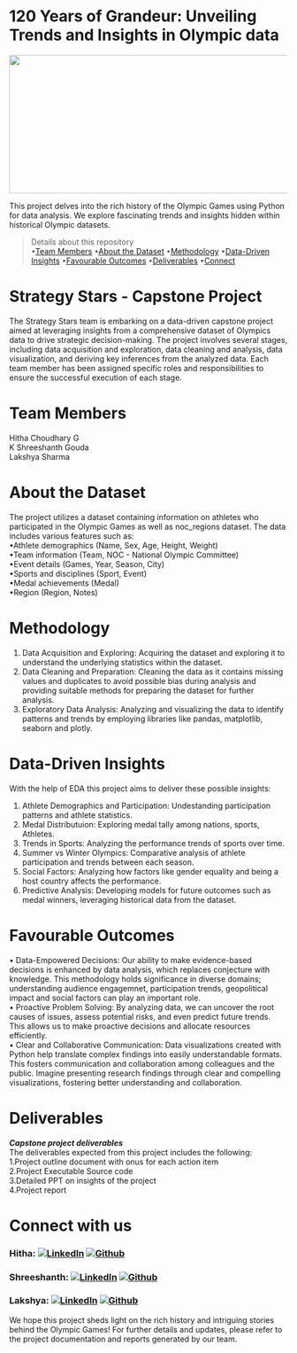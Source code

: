 # 120 Years of Grandeur: Unveiling Trends and Insights in Olympic data  
<p>
<img src= "https://github.com/hithachoudhary/Futurense-Internship-Capstone-Project/assets/128136109/6f3401c7-26a3-43ee-b5e7-7261b4f6f0d9" width="700" height="250">
</p>  
This project delves into the rich history of the Olympic Games using Python for data analysis. We explore fascinating trends and insights hidden within historical Olympic datasets.  

> Details about this repository  
•[Team Members](#team-members) •[About the Dataset](#about-the-dataset) •[Methodology](#methodology) •[Data-Driven Insights](#data-driven-insights) •[Favourable Outcomes](#favourable-outcomes) •[Deliverables](#deliverables) •[Connect](#connect-with-us)    

# Strategy Stars - Capstone Project  
The Strategy Stars team is embarking on a data-driven capstone project aimed at leveraging insights from a comprehensive dataset of Olympics data to drive strategic decision-making. The project involves several stages, including data acquisition and exploration, data cleaning and analysis, data visualization, and deriving key inferences from the analyzed data. Each team member has been assigned specific roles and responsibilities to ensure the successful execution of each stage.    

# Team Members    
Hitha Choudhary G     
K Shreeshanth Gouda    
Lakshya Sharma    

# About the Dataset  
The project utilizes a dataset containing information on athletes who participated in the Olympic Games as well as noc_regions dataset. The data includes various features such as:  
•Athlete demographics (Name, Sex, Age, Height, Weight)    
•Team information (Team, NOC - National Olympic Committee)    
•Event details (Games, Year, Season, City)    
•Sports and disciplines (Sport, Event)    
•Medal achievements (Medal)    
•Region (Region, Notes)

# Methodology  
1. Data Acquisition and Exploring: Acquiring the dataset and exploring it to understand the underlying statistics within the dataset.
2. Data Cleaning and Preparation: Cleaning the data as it contains missing values and duplicates to avoid possible bias during analysis and providing suitable methods for preparing the dataset for further analysis.
3. Exploratory Data Analysis: Analyzing and visualizing the data to identify patterns and trends by employing libraries like pandas, matplotlib, seaborn and plotly.

# Data-Driven Insights   
With the help of EDA this project aims to deliver these possible insights:  
  1. Athlete Demographics and Participation: Undestanding participation patterns and athlete statistics.    
  2. Medal Distributuion: Exploring medal tally among nations, sports, Athletes.    
  3. Trends in Sports: Analyzing the performance trends of sports over time.  
  4. Summer vs Winter Olympics: Comparative analysis of athlete participation and trends between each season.  
  5. Social Factors: Analyzing how factors like gender equality and being a host country affects the performance.  
  6. Predictive Analysis: Developing models for future outcomes such as medal winners, leveraging historical data from the dataset.  

# Favourable Outcomes  
• Data-Empowered Decisions: Our ability to make evidence-based decisions is enhanced by data analysis, which replaces conjecture with knowledge. This methodology holds significance in diverse domains; understanding audience engagemnet, participation trends, geopolitical impact and social factors can play an important role.  
• Proactive Problem Solving: By analyzing data, we can uncover the root causes of issues, assess potential risks, and even predict future trends. This allows us to make proactive decisions and allocate resources efficiently.  
• Clear and Collaborative Communication: Data visualizations created with Python help translate complex findings into easily understandable formats. This fosters communication and collaboration among colleagues and the public. Imagine presenting research findings through clear and compelling visualizations, fostering better understanding and collaboration.  

# Deliverables  
***Capstone project deliverables***    
The deliverables expected from this project includes the following:  
1.Project outline document with onus for each action item  
2.Project Executable Source code  
3.Detailed PPT on insights of the project  
4.Project report  

# Connect with us  
### Hitha:  [![LinkedIn](https://skillicons.dev/icons?i=linkedin)](https://www.linkedin.com/in/hitha-choudhary-g-7345372a3/)  [![Github](https://skillicons.dev/icons?i=github)](https://github.com/hithachoudhary)      
### Shreeshanth:  [![LinkedIn](https://skillicons.dev/icons?i=linkedin)](https://www.linkedin.com/in/k-shreesanth-gouda-654537253/)  [![Github](https://skillicons.dev/icons?i=github)](https://github.com/shreeshnath)      
### Lakshya:  [![LinkedIn](https://skillicons.dev/icons?i=linkedin)](https://www.linkedin.com/in/lakshyasharma97/)  [![Github](https://skillicons.dev/icons?i=github)](https://github.com/Lakshya-Sharma97)  

We hope this project sheds light on the rich history and intriguing stories behind the Olympic Games! For further details and updates, please refer to the project documentation and reports generated by our team.   
